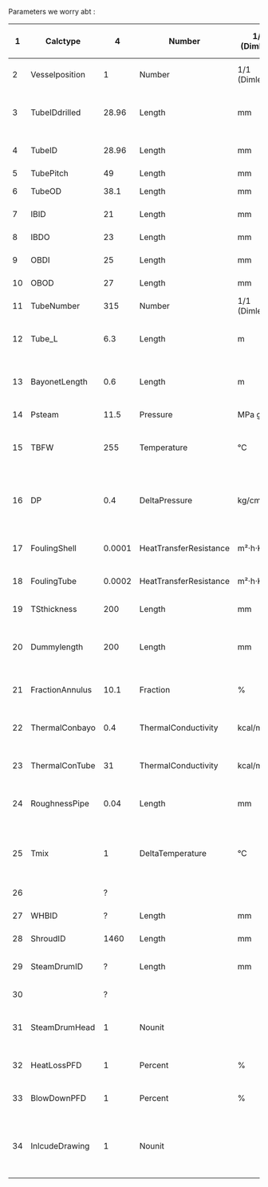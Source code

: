 Parameters we worry abt : 



| 1  | Calctype        | 4      | Number                 | 1/1 (Dimless) | sizing =1, simulating fouling=4                             |
| -- | --------------- | ------ | ---------------------- | ------------- | ----------------------------------------------------------- |
| 2  | Vesselposition  | 1      | Number                 | 1/1 (Dimless) | Vertical =1 ,  Horizontal =2                                |
| 3  | TubeIDdrilled   | 28.96  | Length                 | mm            | Boiler tube ID bayonet part (if drilled)                    |
| 4  | TubeID          | 28.96  | Length                 | mm            | Boiler tube ID U-Tube part                                  |
| 5  | TubePitch       | 49     | Length                 | mm            | Tube pitch                                                  |
| 6  | TubeOD          | 38.1   | Length                 | mm            | Boiler tube OD                                              |
| 7  | IBID            | 21     | Length                 | mm            | Inner Bayonet ID                                            |
| 8  | IBDO            | 23     | Length                 | mm            | INNER Bayonet OD                                            |
| 9  | OBDI            | 25     | Length                 | mm            | OUTER Bayonet ID                                            |
| 10 | OBOD            | 27     | Length                 | mm            | OUTER Bayonet OD                                            |
| 11 | TubeNumber      | 315    | Number                 | 1/1 (Dimless) | Number of U-tubes                                           |
| 12 | Tube_L          | 6.3    | Length                 | m             | U-tube length including bayonet                             |
| 13 | BayonetLength   | 0.6    | Length                 | m             | Effictive length of bayonet tubes                           |
| 14 | Psteam          | 11.5   | Pressure               | MPa g         | Steam pressure                                              |
| 15 | TBFW            | 255    | Temperature            | °C            | Temperature of BFW (for vertical only)                      |
| 16 | DP              | 0.4    | DeltaPressure          | kg/cm²        | Adjust no tubes to achieve pressure drop tube side          |
| 17 | FoulingShell    | 0.0001 | HeatTransferResistance | m²·h·K/kcal   | Fouling factor shell side                                   |
| 18 | FoulingTube     | 0.0002 | HeatTransferResistance | m²·h·K/kcal   | Fouling factor tube side                                    |
| 19 | TSthickness     | 200    | Length                 | mm            | Tubesheet thickness                                         |
| 20 | Dummylength     | 200    | Length                 | mm            | Length of bayonet from dummy tubesheet to tubesheet         |
| 21 | FractionAnnulus | 10.1   | Fraction               | %             | Fraction of feed in annulus                                 |
| 22 | ThermalConbayo  | 0.4    | ThermalConductivity    | kcal/m/h/K    | Conductivity of double bayonet tube                         |
| 23 | ThermalConTube  | 31     | ThermalConductivity    | kcal/m/h/K    | Conductivity of boiler tube                                 |
| 24 | RoughnessPipe   | 0.04   | Length                 | mm            | Roughness of pipes (annulus part)                           |
| 25 | Tmix            | 1      | DeltaTemperature       | °C            | T outlet U-Tube DTbelow mix temperature                    |
| 26 |                 | ?      |                        |               | Calculated values                                           |
| 27 | WHBID           | ?      | Length                 | mm            | WHB ID, ?=calculate                                         |
| 28 | ShroudID        | 1460   | Length                 | mm            | Shroud ID, ?=calculate                                      |
| 29 | SteamDrumID     | ?      | Length                 | mm            | Steam drum ID, ?=calculate                                  |
| 30 |                 | ?      |                        |               | Additional input                                            |
| 31 | SteamDrumHead   | 1      | Nounit                 |               | Steam drum head type, 1=spherical, 2=ellipsoidal            |
| 32 | HeatLossPFD     | 1      | Percent                | %             | Heat loss specified in PFD                                  |
| 33 | BlowDownPFD     | 1      | Percent                | %             | Blow down specified in PFD                                  |
| 34 | InlcudeDrawing  | 1      | Nounit                 |               | Inlcude svg file drawing of U-tube, 0=no drawing, 1=include |


